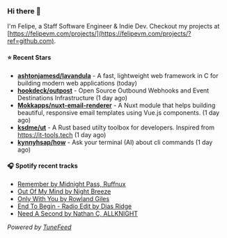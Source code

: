 ### Hi there 👋

I'm Felipe, a Staff Software Engineer & Indie Dev. Checkout my projects at [https://felipevm.com/projects/](https://felipevm.com/projects/?ref=github.com).

#### ⭐ Recent Stars
- **[ashtonjamesd/lavandula](https://github.com/ashtonjamesd/lavandula)** - A fast, lightweight web framework in C for building modern web applications (today)
- **[hookdeck/outpost](https://github.com/hookdeck/outpost)** - Open Source Outbound Webhooks and Event Destinations Infrastructure (1 day ago)
- **[Mokkapps/nuxt-email-renderer](https://github.com/Mokkapps/nuxt-email-renderer)** - A Nuxt module that helps building beautiful, responsive email templates using Vue.js components. (1 day ago)
- **[ksdme/ut](https://github.com/ksdme/ut)** - A Rust based utilty toolbox for developers. Inspired from https://it-tools.tech (1 day ago)
- **[kynnyhsap/how](https://github.com/kynnyhsap/how)** - Ask your terminal (AI) about cli commands (1 day ago)

#### 🎧 Spotify recent tracks
- [Remember by Midnight Pass, Ruffnux](https://open.spotify.com/track/6JqO8gCbkx5eekwKyTr71o)
- [Out Of My Mind by Night Breeze](https://open.spotify.com/track/26GAy0WPlOaFl1JdkOEP8m)
- [Only With You by Rowland Giles](https://open.spotify.com/track/06JlyPswhrpSmrMxh19p90)
- [End To Begin - Radio Edit by Dias Ridge](https://open.spotify.com/track/7d88vZhtoEwGs63FUOSqnG)
- [Need A Second by Nathan C, ALLKNIGHT](https://open.spotify.com/track/4pJF7MrSiXtjthcEqB1aEJ)

_Powered by [TuneFeed](https://tunefeed.app?ref=github.com)_
